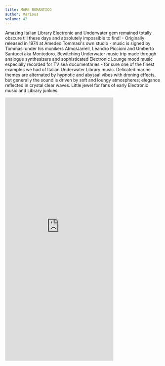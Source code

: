 ```yaml
---
title: MARE ROMANTICO
author: Various
volume: 42
---
```


Amazing Italian Library Electronic and Underwater gem remained totally obscure till these days and absolutely impossible to find! - Originally released in 1974 at Amedeo Tommasi's own studio - music is signed by Tommasi under his monikers Atmo/Jarrell, Leandro Piccioni and Umberto Santucci aka Montedoro. Bewitching Underwater music trip made through analogue synthesizers and sophisticated Electronic Lounge mood music especially recorded for TV sea documentaries - for sure one of the finest examples we had of Italian Underwater Library music. Delicated marine themes are alternated by hypnotic and abyssal vibes with droning effects, but generally the sound is driven by soft and loungy atmospheres; elegance reflected in crystal clear waves. Little jewel for fans of early Electronic music and Library junkies.

<iframe style="border: 0; width: 350px; height: 853px;" src="https://bandcamp.com/EmbeddedPlayer/album=1943909623/size=large/bgcol=ffffff/linkcol=0687f5/package=3906716567/transparent=true/" seamless><a href="http://sonormusiceditions.bandcamp.com/album/mare-romantico">MARE ROMANTICO by Various</a></iframe>
